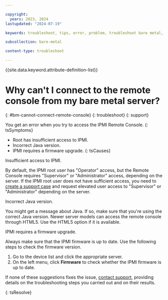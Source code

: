 ```yaml
---

copyright:
  years: 2023, 2024
lastupdated: "2024-07-19"

keywords: troubleshoot, tips, error, problem, troubleshoot bare metal, bare metal troubleshooting

subcollection: bare-metal

content-type: troubleshoot

---
```


{{site.data.keyword.attribute-definition-list}}

# Why can't I connect to the remote console from my bare metal server?
{: #bm-cannot-connect-remote-console}
{: troubleshoot}
{: support}

You get an error when you try to access the IPMI Remote Console.
{: tsSymptoms}

- Root has insufficient access to IPMI.
- Incorrect Java version.
- IPMI requires a firmware upgrade.
{: tsCauses}

Insufficient access to IPMI.

By default, the IPMI root user has "Operator" access, but the Remote Console requires "Supervisor" or "Administrator" access, depending on the server. If the IPMI root user does not have sufficient access, you need to [create a support case](/docs/get-support?topic=get-support-using-avatar) and request elevated user access to "Supervisor" or "Administrator" depending on the server.

Incorrect Java version.

You might get a message about Java. If so, make sure that you're using the correct Java version. Newer server models can access the remote console through HTML5. Use the HTML5 option if it is available.

IPMI requires a firmware upgrade.

Always make sure that the IPMI firmware is up to date. Use the following steps to check the firmware version.

1. Go to the device list and click the appropriate server.
2. On the left menu, click **Firmware** to check whether the IPMI firmware is up to date.

If none of these suggestions fixes the issue, [contact support](/docs/get-support?topic=get-support-using-avatar), providing details on the troubleshooting steps you carried out and on their results.

{: tsResolve}

